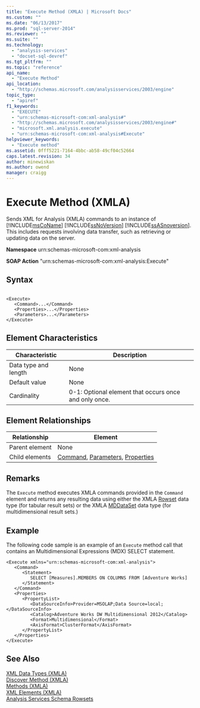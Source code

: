 ```yaml
---
title: "Execute Method (XMLA) | Microsoft Docs"
ms.custom: ""
ms.date: "06/13/2017"
ms.prod: "sql-server-2014"
ms.reviewer: ""
ms.suite: ""
ms.technology: 
  - "analysis-services"
  - "docset-sql-devref"
ms.tgt_pltfrm: ""
ms.topic: "reference"
api_name: 
  - "Execute Method"
api_location: 
  - "http://schemas.microsoft.com/analysisservices/2003/engine"
topic_type: 
  - "apiref"
f1_keywords: 
  - "EXECUTE"
  - "urn:schemas-microsoft-com:xml-analysis#"
  - "http://schemas.microsoft.com/analysisservices/2003/engine#"
  - "microsoft.xml.analysis.execute"
  - "urn:schemas-microsoft-com:xml-analysis#Execute"
helpviewer_keywords: 
  - "Execute method"
ms.assetid: 0fff5221-7164-4bbc-ab58-49cf04c52664
caps.latest.revision: 34
author: minewiskan
ms.author: owend
manager: craigg
---
```

# Execute Method (XMLA)
  Sends XML for Analysis (XMLA) commands to an instance of [!INCLUDE[msCoName](../../includes/msconame-md.md)] [!INCLUDE[ssNoVersion](../../includes/ssnoversion-md.md)] [!INCLUDE[ssASnoversion](../../includes/ssasnoversion-md.md)]. This includes requests involving data transfer, such as retrieving or updating data on the server.  
  
 **Namespace** urn:schemas-microsoft-com:xml-analysis  
  
 **SOAP Action** "urn:schemas-microsoft-com:xml-analysis:Execute"  
  
## Syntax  
  
```  
  
<Execute>  
   <Command>...</Command>  
   <Properties>...</Properties>  
   <Parameters>...</Parameters>  
</Execute>  
```  
  
## Element Characteristics  
  
|Characteristic|Description|  
|--------------------|-----------------|  
|Data type and length|None|  
|Default value|None|  
|Cardinality|0-1: Optional element that occurs once and only once.|  
  
## Element Relationships  
  
|Relationship|Element|  
|------------------|-------------|  
|Parent element|None|  
|Child elements|[Command](xml-elements-properties/command-element-xmla.md), [Parameters](xml-elements-properties/parameters-element-xmla.md), [Properties](xml-elements-properties/properties-element-xmla.md)|  
  
## Remarks  
 The `Execute` method executes XMLA commands provided in the `Command` element and returns any resulting data using either the XMLA [Rowset](xml-data-types/rowset-data-type-xmla.md) data type (for tabular result sets) or the XMLA [MDDataSet](xml-data-types/mddataset-data-type-xmla.md) data type (for multidimensional result sets.)  
  
## Example  
 The following code sample is an example of an `Execute` method call that contains an Multidimensional Expressions (MDX) SELECT statement.  
  
```  
<Execute xmlns="urn:schemas-microsoft-com:xml-analysis">  
   <Command>  
      <Statement>  
         SELECT [Measures].MEMBERS ON COLUMNS FROM [Adventure Works]  
      </Statement>  
   </Command>  
   <Properties>  
      <PropertyList>  
         <DataSourceInfo>Provider=MSOLAP;Data Source=local;</DataSourceInfo>  
         <Catalog>Adventure Works DW Multidimensional 2012</Catalog>  
         <Format>Multidimensional</Format>  
         <AxisFormat>ClusterFormat</AxisFormat>  
      </PropertyList>  
   </Properties>  
</Execute>  
```  
  
## See Also  
 [XML Data Types &#40;XMLA&#41;](xml-data-types/xml-data-types-xmla.md)   
 [Discover Method &#40;XMLA&#41;](xml-elements-methods-discover.md)   
 [Methods &#40;XMLA&#41;](xml-elements-methods.md)   
 [XML Elements &#40;XMLA&#41;](../dev-guide/xml-elements-xmla.md)   
 [Analysis Services Schema Rowsets](../schema-rowsets/analysis-services-schema-rowsets.md)  
  
  
